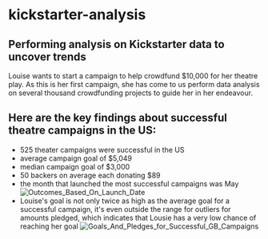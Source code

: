 # kickstarter-analysis
## Performing analysis on Kickstarter data to uncover trends
Louise wants to start a campaign to help crowdfund $10,000 for her theatre play. As this is her first campaign, she has come to us perform data analysis on several thousand crowdfunding projects to guide her in her endeavour.
## Here are the key findings about successful theatre campaigns in the US:
- 525 theater campaigns were successful in the US
- average campaign goal of $5,049
- median campaign goal of $3,000
- 50 backers on average each donating $89
- the month that launched the most successful campaigns was May
![Outcomes_Based_On_Launch_Date](c:/desktop/BootCamp/Module_1/Crowdfunding_Analysis/Outcomes_Based_On_Launch_Date.png)
- Louise's goal is not only twice as high as the average goal for a successful campaign, it's even outside the range for outliers for amounts pledged, which indicates that Lousie has a very low chance of reaching her goal
![Goals_And_Pledges_for_Successful_GB_Campaigns](c:/desktop/BootCamp/Module_1/Crowdfunding_Analysis/Goals_And_Pledges_for_Successful_GB_Campaigns.png)
